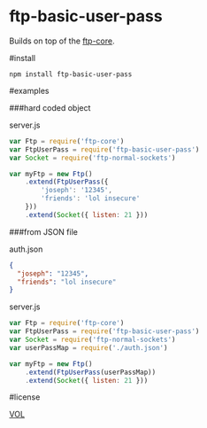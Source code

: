 ftp-basic-user-pass
===================

Builds on top of the [ftp-core](https://github.com/sdmp/ftp-core).

#install

```
npm install ftp-basic-user-pass
```

#examples

###hard coded object

server.js

```js
var Ftp = require('ftp-core')
var FtpUserPass = require('ftp-basic-user-pass')
var Socket = require('ftp-normal-sockets')

var myFtp = new Ftp()
    .extend(FtpUserPass({
    	'joseph': '12345',
    	'friends': 'lol insecure'
    }))
    .extend(Socket({ listen: 21 }))
```

###from JSON file

auth.json
```json
{
  "joseph": "12345",
  "friends": "lol insecure"
}
```

server.js
```js
var Ftp = require('ftp-core')
var FtpUserPass = require('ftp-basic-user-pass')
var Socket = require('ftp-normal-sockets')
var userPassMap = require('./auth.json')

var myFtp = new Ftp()
    .extend(FtpUserPass(userPassMap))
    .extend(Socket({ listen: 21 }))
```

#license

[VOL](http://veryopenlicense.com)
